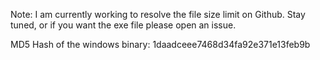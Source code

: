 Note: I am currently working to resolve the file size limit on Github. Stay tuned, or if you want the exe file please open an issue.

MD5 Hash of the windows binary: 1daadceee7468d34fa92e371e13feb9b
